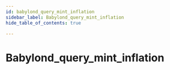 ```yaml
---
id: babylond_query_mint_inflation
sidebar_label: Babylond_query_mint_inflation
hide_table_of_contents: true

---
```


# Babylond_query_mint_inflation